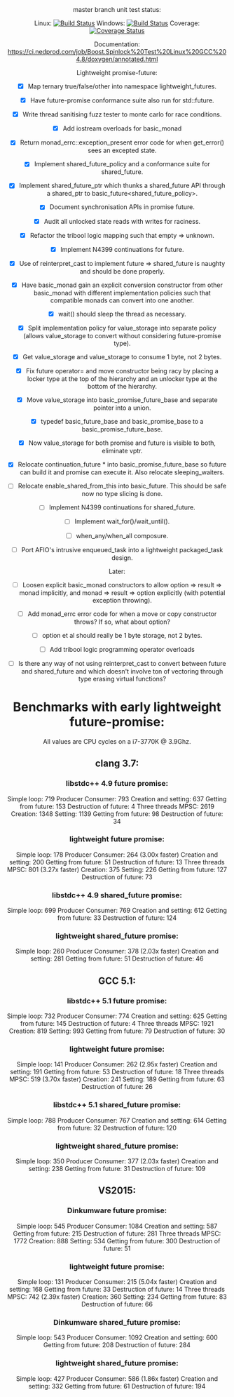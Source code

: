 <center>
master branch unit test status:

Linux: [![Build Status](https://ci.nedprod.com/job/Boost.Spinlock%20Test%20Linux%20GCC%204.8/badge/icon)](https://ci.nedprod.com/job/Boost.Spinlock%20Test%20Linux%20GCC%204.8/) Windows: [![Build Status](https://ci.nedprod.com/job/Boost.Spinlock%20Test%20Win8%20VS2014/badge/icon)](https://ci.nedprod.com/job/Boost.Spinlock%20Test%20Win8%20VS2014/) Coverage: [![Coverage Status](https://coveralls.io/repos/ned14/boost.spinlock/badge.svg?branch=master)](https://coveralls.io/r/ned14/boost.spinlock?branch=master)

Documentation: https://ci.nedprod.com/job/Boost.Spinlock%20Test%20Linux%20GCC%204.8/doxygen/annotated.html

Lightweight promise-future:
 - [x] Map ternary true/false/other into namespace lightweight_futures.
 - [x] Have future-promise conformance suite also run for std::future.
 - [x] Write thread sanitising fuzz tester to monte carlo for race conditions.
 - [x] Add iostream overloads for basic_monad
 - [x] Return monad_errc::exception_present error code for when get_error() sees an excepted state.
 - [x] Implement shared_future_policy and a conformance suite for shared_future.
 - [x] Implement shared_future_ptr which thunks a shared_future API through a shared_ptr to
basic_future<shared_future_policy>.
 - [x] Document synchronisation APIs in promise future.
 - [x] Audit all unlocked state reads with writes for raciness.
 - [x] Refactor the tribool logic mapping such that empty => unknown.
 - [x] Implement N4399 continuations for future.
 - [x] Use of reinterpret_cast to implement future => shared_future is naughty and should be done properly.
 - [x] Have basic_monad gain an explicit conversion constructor from other basic_monad with different
implementation policies such that compatible monads can convert into one another.
 - [x] wait() should sleep the thread as necessary.
 - [x] Split implementation policy for value_storage into separate policy (allows value_storage
to convert without considering future-promise type).
 - [x] Get value_storage<bool> and value_storage<void> to consume 1 byte, not 2 bytes.
 - [x] Fix future operator= and move constructor being racy by placing a locker type at the top of the hierarchy
and an unlocker type at the bottom of the hierarchy.
 - [x] Move value_storage into basic_promise_future_base and separate pointer into a union.
 - [x] typedef basic_future_base and basic_promise_base to a basic_promise_future_base.
 - [x] Now value_storage for both promise and future is visible to both, eliminate vptr.
 - [x] Relocate continuation_future * into basic_promise_future_base so future can build it and promise
can execute it. Also relocate sleeping_waiters.
 - [ ] Relocate enable_shared_from_this into basic_future. This should be safe now no type slicing
is done.
 
 - [ ] Implement N4399 continuations for shared_future.
 - [ ] Implement wait_for()/wait_until().
 - [ ] when_any/when_all composure.
 - [ ] Port AFIO's intrusive enqueued_task into a lightweight packaged_task design.

Later:
 - [ ] Loosen explicit basic_monad constructors to allow option => result => monad implicitly, and
monad => result => option explicitly (with potential exception throwing).
 - [ ] Add monad_errc error code for when a move or copy constructor throws? If so, what about option<T>?
 - [ ] option<bool> et al should really be 1 byte storage, not 2 bytes.
 - [ ] Add tribool logic programming operator overloads
 - [ ] Is there any way of not using reinterpret_cast to convert between future and shared_future and
which doesn't involve ton of vectoring through type erasing virtual functions?


# Benchmarks with early lightweight future-promise:

All values are CPU cycles on a i7-3770K @ 3.9Ghz.

## clang 3.7:
### libstdc++ 4.9 future promise:
Simple loop: 719
Producer Consumer: 793
  Creation and setting: 637
  Getting from future: 153
  Destruction of future: 4
Three threads MPSC: 2619
  Creation: 1348
  Setting: 1139
  Getting from future: 98
  Destruction of future: 34

### lightweight future promise:
Simple loop: 178
Producer Consumer: 264 (3.00x faster)
  Creation and setting: 200
  Getting from future: 51
  Destruction of future: 13
Three threads MPSC: 801 (3.27x faster)
  Creation: 375
  Setting: 226
  Getting from future: 127
  Destruction of future: 73

### libstdc++ 4.9 shared_future promise:
Simple loop: 699
Producer Consumer: 769
  Creation and setting: 612
  Getting from future: 33
  Destruction of future: 124

### lightweight shared_future promise:
Simple loop: 260
Producer Consumer: 378 (2.03x faster)
  Creation and setting: 281
  Getting from future: 51
  Destruction of future: 46


## GCC 5.1:
### libstdc++ 5.1 future promise:
Simple loop: 732
Producer Consumer: 774
  Creation and setting: 625
  Getting from future: 145
  Destruction of future: 4
Three threads MPSC: 1921
  Creation: 819
  Setting: 993
  Getting from future: 79
  Destruction of future: 30

### lightweight future promise:
Simple loop: 141
Producer Consumer: 262 (2.95x faster)
  Creation and setting: 191
  Getting from future: 53
  Destruction of future: 18
Three threads MPSC: 519 (3.70x faster)
  Creation: 241
  Setting: 189
  Getting from future: 63
  Destruction of future: 26

### libstdc++ 5.1 shared_future promise:
Simple loop: 788
Producer Consumer: 767
  Creation and setting: 614
  Getting from future: 32
  Destruction of future: 120

### lightweight shared_future promise:
Simple loop: 350
Producer Consumer: 377 (2.03x faster)
  Creation and setting: 238
  Getting from future: 31
  Destruction of future: 109


## VS2015:
### Dinkumware future promise:
Simple loop: 545
Producer Consumer: 1084
  Creation and setting: 587
  Getting from future: 215
  Destruction of future: 281
Three threads MPSC: 1772
  Creation: 888
  Setting: 534
  Getting from future: 300
  Destruction of future: 51

### lightweight future promise:
Simple loop: 131
Producer Consumer: 215 (5.04x faster)
  Creation and setting: 168
  Getting from future: 33
  Destruction of future: 14
Three threads MPSC: 742 (2.39x faster)
  Creation: 360
  Setting: 234
  Getting from future: 83
  Destruction of future: 66

### Dinkumware shared_future promise:
Simple loop: 543
Producer Consumer: 1092
  Creation and setting: 600
  Getting from future: 208
  Destruction of future: 284

### lightweight shared_future promise:
Simple loop: 427
Producer Consumer: 586 (1.86x faster)
  Creation and setting: 332
  Getting from future: 61
  Destruction of future: 194

</center>
